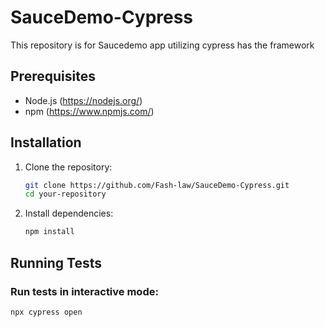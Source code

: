 # SauceDemo-Cypress
This repository is for Saucedemo app utilizing cypress has the framework 
## Prerequisites

- Node.js (https://nodejs.org/)
- npm (https://www.npmjs.com/)

## Installation

1. Clone the repository:

    ```bash
    git clone https://github.com/Fash-law/SauceDemo-Cypress.git
    cd your-repository
    ```

2. Install dependencies:

    ```bash
    npm install
    ```

## Running Tests

### Run tests in interactive mode:

```bash
npx cypress open
